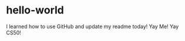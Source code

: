 hello-world
===========

I learned how to use GitHub and update my readme today! Yay Me! Yay CS50! 

